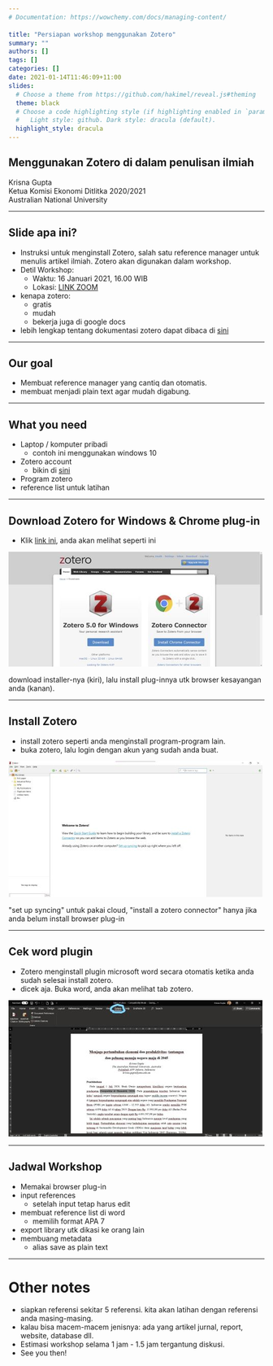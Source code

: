 ```yaml
---
# Documentation: https://wowchemy.com/docs/managing-content/

title: "Persiapan workshop menggunakan Zotero"
summary: ""
authors: []
tags: []
categories: []
date: 2021-01-14T11:46:09+11:00
slides:
  # Choose a theme from https://github.com/hakimel/reveal.js#theming
  theme: black
  # Choose a code highlighting style (if highlighting enabled in `params.toml`)
  #   Light style: github. Dark style: dracula (default).
  highlight_style: dracula
---
```


## Menggunakan Zotero di dalam penulisan ilmiah  

Krisna Gupta  
Ketua Komisi Ekonomi Ditlitka 2020/2021  
Australian National University  

---

## Slide apa ini?

- Instruksi untuk menginstall Zotero, salah satu reference manager untuk menulis artikel ilmiah. Zotero akan digunakan dalam workshop.
- Detil Workshop:
  - Waktu: 16 Januari 2021, 16.00 WIB
  - Lokasi: [LINK ZOOM](https://anu.zoom.us/j/81268573633?pwd=azdiSGZxV3JTckV0TXAxeHQxQjNvdz09)
- kenapa zotero:
  - gratis
  - mudah
  - bekerja juga di google docs
- lebih lengkap tentang dokumentasi zotero dapat dibaca di [sini](https://www.zotero.org/support/quick_start_guide)

---

## Our goal

- Membuat reference manager yang cantiq dan otomatis.
- membuat menjadi plain text agar mudah digabung.

---

## What you need

- Laptop / komputer pribadi
  - contoh ini menggunakan windows 10
- Zotero account
  - bikin di [sini](https://www.google.com/search?client=firefox-b-d&q=zotero+account)
- Program zotero
- reference list untuk latihan

---

## Download Zotero for Windows & Chrome plug-in

- Klik [link ini](https://www.zotero.org/download/), anda akan melihat seperti ini

![a](install11.jpg)

download installer-nya (kiri), lalu install plug-innya utk browser kesayangan anda (kanan).

---

## Install Zotero

- install zotero seperti anda menginstall program-program lain.
- buka zotero, lalu login dengan akun yang sudah anda buat.

![a](install22.jpg)

"set up syncing" untuk pakai cloud, "install a zotero connector" hanya jika anda belum install browser plug-in 

---

## Cek word plugin

- Zotero menginstall plugin microsoft word secara otomatis ketika anda sudah selesai install zotero.
- dicek aja. Buka word, anda akan melihat tab zotero.

![a](install33.jpg)

---

## Jadwal Workshop

- Memakai browser plug-in
- input references
  - setelah input tetap harus edit
- membuat reference list di word
  - memilih format APA 7
- export library utk dikasi ke orang lain
- membuang metadata
  - alias save as plain text

---

# Other notes

- siapkan referensi sekitar 5 referensi. kita akan latihan dengan referensi anda masing-masing.
- kalau bisa macem-macem jenisnya: ada yang artikel jurnal, report, website, database dll.
- Estimasi workshop selama 1 jam - 1.5 jam tergantung diskusi.
- See you then!